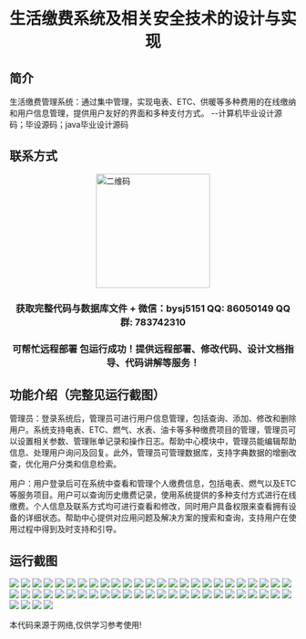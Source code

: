 <p><h1 align="center">生活缴费系统及相关安全技术的设计与实现</h1></p>

## 简介
生活缴费管理系统：通过集中管理，实现电表、ETC、供暖等多种费用的在线缴纳和用户信息管理，提供用户友好的界面和多种支付方式。    --计算机毕业设计源码；毕设源码；java毕业设计源码


## 联系方式
<img src="https://bs-1329754181.cos.ap-shanghai.myqcloud.com/wx.jpg" alt="二维码" style="display: block; margin: 0 auto;" width="200px">
<p><h3 align="center">获取完整代码与数据库文件 + 微信：bysj5151 QQ: 86050149 QQ群: 783742310</h3></p>
<p><h3 align="center">可帮忙远程部署 包运行成功！提供远程部署、修改代码、设计文档指导、代码讲解等服务！</h3></p>

## 功能介绍（完整见运行截图）
管理员：登录系统后，管理员可进行用户信息管理，包括查询、添加、修改和删除用户。系统支持电表、ETC、燃气、水表、油卡等多种缴费项目的管理，管理员可以设置相关参数、管理账单记录和操作日志。帮助中心模块中，管理员能编辑帮助信息、处理用户询问及回复。此外，管理员可管理数据库，支持字典数据的增删改查，优化用户分类和信息检索。

用户：用户登录后可在系统中查看和管理个人缴费信息，包括电表、燃气以及ETC等服务项目。用户可以查询历史缴费记录，使用系统提供的多种支付方式进行在线缴费。个人信息及联系方式均可进行查看和修改，同时用户具备权限来查看拥有设备的详细状态。帮助中心提供对应用问题及解决方案的搜索和查询，支持用户在使用过程中得到及时支持和引导。


## 运行截图
![](https://bs-1329754181.cos.ap-shanghai.myqcloud.com/ssm/LivingPaymentSystemAndRelatedSecurityTechnologies/img/001.jpg)
![](https://bs-1329754181.cos.ap-shanghai.myqcloud.com/ssm/LivingPaymentSystemAndRelatedSecurityTechnologies/img/002.jpg)
![](https://bs-1329754181.cos.ap-shanghai.myqcloud.com/ssm/LivingPaymentSystemAndRelatedSecurityTechnologies/img/003.jpg)
![](https://bs-1329754181.cos.ap-shanghai.myqcloud.com/ssm/LivingPaymentSystemAndRelatedSecurityTechnologies/img/004.jpg)
![](https://bs-1329754181.cos.ap-shanghai.myqcloud.com/ssm/LivingPaymentSystemAndRelatedSecurityTechnologies/img/005.jpg)
![](https://bs-1329754181.cos.ap-shanghai.myqcloud.com/ssm/LivingPaymentSystemAndRelatedSecurityTechnologies/img/006.jpg)
![](https://bs-1329754181.cos.ap-shanghai.myqcloud.com/ssm/LivingPaymentSystemAndRelatedSecurityTechnologies/img/007.jpg)
![](https://bs-1329754181.cos.ap-shanghai.myqcloud.com/ssm/LivingPaymentSystemAndRelatedSecurityTechnologies/img/008.jpg)
![](https://bs-1329754181.cos.ap-shanghai.myqcloud.com/ssm/LivingPaymentSystemAndRelatedSecurityTechnologies/img/009.jpg)
![](https://bs-1329754181.cos.ap-shanghai.myqcloud.com/ssm/LivingPaymentSystemAndRelatedSecurityTechnologies/img/010.jpg)
![](https://bs-1329754181.cos.ap-shanghai.myqcloud.com/ssm/LivingPaymentSystemAndRelatedSecurityTechnologies/img/011.jpg)
![](https://bs-1329754181.cos.ap-shanghai.myqcloud.com/ssm/LivingPaymentSystemAndRelatedSecurityTechnologies/img/012.jpg)
![](https://bs-1329754181.cos.ap-shanghai.myqcloud.com/ssm/LivingPaymentSystemAndRelatedSecurityTechnologies/img/013.jpg)
![](https://bs-1329754181.cos.ap-shanghai.myqcloud.com/ssm/LivingPaymentSystemAndRelatedSecurityTechnologies/img/014.jpg)
![](https://bs-1329754181.cos.ap-shanghai.myqcloud.com/ssm/LivingPaymentSystemAndRelatedSecurityTechnologies/img/015.jpg)
![](https://bs-1329754181.cos.ap-shanghai.myqcloud.com/ssm/LivingPaymentSystemAndRelatedSecurityTechnologies/img/016.jpg)
![](https://bs-1329754181.cos.ap-shanghai.myqcloud.com/ssm/LivingPaymentSystemAndRelatedSecurityTechnologies/img/017.jpg)
![](https://bs-1329754181.cos.ap-shanghai.myqcloud.com/ssm/LivingPaymentSystemAndRelatedSecurityTechnologies/img/018.jpg)
![](https://bs-1329754181.cos.ap-shanghai.myqcloud.com/ssm/LivingPaymentSystemAndRelatedSecurityTechnologies/img/019.jpg)
![](https://bs-1329754181.cos.ap-shanghai.myqcloud.com/ssm/LivingPaymentSystemAndRelatedSecurityTechnologies/img/020.jpg)
![](https://bs-1329754181.cos.ap-shanghai.myqcloud.com/ssm/LivingPaymentSystemAndRelatedSecurityTechnologies/img/021.jpg)
![](https://bs-1329754181.cos.ap-shanghai.myqcloud.com/ssm/LivingPaymentSystemAndRelatedSecurityTechnologies/img/022.jpg)
![](https://bs-1329754181.cos.ap-shanghai.myqcloud.com/ssm/LivingPaymentSystemAndRelatedSecurityTechnologies/img/023.jpg)
![](https://bs-1329754181.cos.ap-shanghai.myqcloud.com/ssm/LivingPaymentSystemAndRelatedSecurityTechnologies/img/024.jpg)
![](https://bs-1329754181.cos.ap-shanghai.myqcloud.com/ssm/LivingPaymentSystemAndRelatedSecurityTechnologies/img/025.jpg)
![](https://bs-1329754181.cos.ap-shanghai.myqcloud.com/ssm/LivingPaymentSystemAndRelatedSecurityTechnologies/img/026.jpg)
![](https://bs-1329754181.cos.ap-shanghai.myqcloud.com/ssm/LivingPaymentSystemAndRelatedSecurityTechnologies/img/027.jpg)
![](https://bs-1329754181.cos.ap-shanghai.myqcloud.com/ssm/LivingPaymentSystemAndRelatedSecurityTechnologies/img/028.jpg)
![](https://bs-1329754181.cos.ap-shanghai.myqcloud.com/ssm/LivingPaymentSystemAndRelatedSecurityTechnologies/img/029.jpg)
![](https://bs-1329754181.cos.ap-shanghai.myqcloud.com/ssm/LivingPaymentSystemAndRelatedSecurityTechnologies/img/030.jpg)
![](https://bs-1329754181.cos.ap-shanghai.myqcloud.com/ssm/LivingPaymentSystemAndRelatedSecurityTechnologies/img/031.jpg)
![](https://bs-1329754181.cos.ap-shanghai.myqcloud.com/ssm/LivingPaymentSystemAndRelatedSecurityTechnologies/img/032.jpg)
![](https://bs-1329754181.cos.ap-shanghai.myqcloud.com/ssm/LivingPaymentSystemAndRelatedSecurityTechnologies/img/033.jpg)
![](https://bs-1329754181.cos.ap-shanghai.myqcloud.com/ssm/LivingPaymentSystemAndRelatedSecurityTechnologies/img/034.jpg)
![](https://bs-1329754181.cos.ap-shanghai.myqcloud.com/ssm/LivingPaymentSystemAndRelatedSecurityTechnologies/img/035.jpg)
![](https://bs-1329754181.cos.ap-shanghai.myqcloud.com/ssm/LivingPaymentSystemAndRelatedSecurityTechnologies/img/036.jpg)
![](https://bs-1329754181.cos.ap-shanghai.myqcloud.com/ssm/LivingPaymentSystemAndRelatedSecurityTechnologies/img/037.jpg)
![](https://bs-1329754181.cos.ap-shanghai.myqcloud.com/ssm/LivingPaymentSystemAndRelatedSecurityTechnologies/img/038.jpg)
![](https://bs-1329754181.cos.ap-shanghai.myqcloud.com/ssm/LivingPaymentSystemAndRelatedSecurityTechnologies/img/039.jpg)
![](https://bs-1329754181.cos.ap-shanghai.myqcloud.com/ssm/LivingPaymentSystemAndRelatedSecurityTechnologies/img/040.jpg)
![](https://bs-1329754181.cos.ap-shanghai.myqcloud.com/ssm/LivingPaymentSystemAndRelatedSecurityTechnologies/img/041.jpg)
![](https://bs-1329754181.cos.ap-shanghai.myqcloud.com/ssm/LivingPaymentSystemAndRelatedSecurityTechnologies/img/042.jpg)
![](https://bs-1329754181.cos.ap-shanghai.myqcloud.com/ssm/LivingPaymentSystemAndRelatedSecurityTechnologies/img/043.jpg)
![](https://bs-1329754181.cos.ap-shanghai.myqcloud.com/ssm/LivingPaymentSystemAndRelatedSecurityTechnologies/img/044.jpg)
![](https://bs-1329754181.cos.ap-shanghai.myqcloud.com/ssm/LivingPaymentSystemAndRelatedSecurityTechnologies/img/045.jpg)
![](https://bs-1329754181.cos.ap-shanghai.myqcloud.com/ssm/LivingPaymentSystemAndRelatedSecurityTechnologies/img/046.jpg)
![](https://bs-1329754181.cos.ap-shanghai.myqcloud.com/ssm/LivingPaymentSystemAndRelatedSecurityTechnologies/img/047.jpg)
![](https://bs-1329754181.cos.ap-shanghai.myqcloud.com/ssm/LivingPaymentSystemAndRelatedSecurityTechnologies/img/048.jpg)
![](https://bs-1329754181.cos.ap-shanghai.myqcloud.com/ssm/LivingPaymentSystemAndRelatedSecurityTechnologies/img/049.jpg)
![](https://bs-1329754181.cos.ap-shanghai.myqcloud.com/ssm/LivingPaymentSystemAndRelatedSecurityTechnologies/img/050.jpg)
![](https://bs-1329754181.cos.ap-shanghai.myqcloud.com/ssm/LivingPaymentSystemAndRelatedSecurityTechnologies/img/051.jpg)
![](https://bs-1329754181.cos.ap-shanghai.myqcloud.com/ssm/LivingPaymentSystemAndRelatedSecurityTechnologies/img/052.jpg)
![](https://bs-1329754181.cos.ap-shanghai.myqcloud.com/ssm/LivingPaymentSystemAndRelatedSecurityTechnologies/img/053.jpg)
![](https://bs-1329754181.cos.ap-shanghai.myqcloud.com/ssm/LivingPaymentSystemAndRelatedSecurityTechnologies/img/054.jpg)

<p>本代码来源于网络,仅供学习参考使用!</p>
